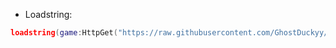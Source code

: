 * Loadstring:
```lua
loadstring(game:HttpGet("https://raw.githubusercontent.com/GhostDuckyy/Rbx_Script/main/GodzillaSimulator/main.lua"))()
```
